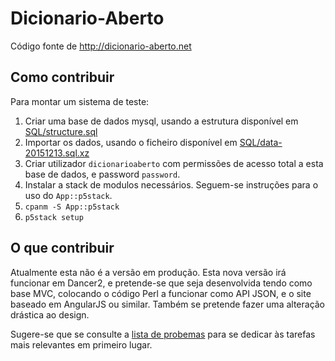 # Dicionario-Aberto

Código fonte de http://dicionario-aberto.net

## Como contribuir

Para montar um sistema de teste:

  1. Criar uma base de dados mysql, usando a estrutura
     disponível em [SQL/structure.sql](SQL/structure.sql)
  2. Importar os dados, usando o ficheiro disponível em
     [SQL/data-20151213.sql.xz](SQL/data-20151213.sql.xz)
  3. Criar utilizador ``dicionarioaberto`` com permissões
     de acesso total a esta base de dados, e password 
     ``password``.
  4. Instalar a stack de modulos necessários. Seguem-se
     instruções para o uso do ``App::p5stack``.
  4. ``cpanm -S App::p5stack``
  4. ``p5stack setup``

## O que contribuir

Atualmente esta não é a versão em produção. Esta nova versão
irá funcionar em Dancer2, e pretende-se que seja desenvolvida
tendo como base MVC, colocando o código Perl a funcionar como
API JSON, e o site baseado em AngularJS ou similar. Também se
pretende fazer uma alteração drástica ao design.

Sugere-se que se consulte a [lista de probemas](https://github.com/ambs/Dicionario-Aberto/issues) para se dedicar às tarefas mais relevantes em primeiro lugar.


